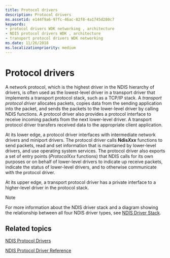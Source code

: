 ```yaml
---
title: Protocol drivers
description: Protocol drivers
ms.assetid: e144f9a6-97fc-46ac-82f8-4a1745d280c7
keywords:
- protocol drivers WDK networking , architecture
- NDIS protocol drivers WDK , architecture
- transport protocol drivers WDK networking
ms.date: 11/26/2018
ms.localizationpriority: medium
---
```


# Protocol drivers

A network protocol, which is the highest driver in the NDIS hierarchy of drivers, is often used as the lowest-level driver in a transport driver that implements a transport protocol stack, such as a TCP/IP stack. A *transport protocol driver* allocates packets, copies data from the sending application into the packet, and sends the packets to the lower-level driver by calling NDIS functions. A protocol driver also provides a protocol interface to receive incoming packets from the next lower-level driver. A transport protocol driver transfers received data to the appropriate client application.

At its lower edge, a protocol driver interfaces with intermediate network drivers and miniport drivers. The protocol driver calls **Ndis*Xxx*** functions to send packets, read and set information that is maintained by lower-level drivers, and use operating system services. The protocol driver also exports a set of entry points (*ProtocolXxx* functions) that NDIS calls for its own purposes or on behalf of lower-level drivers to indicate up receive packets, indicate the status of lower-level drivers, and to otherwise communicate with the protocol driver.

At its upper edge, a transport protocol driver has a private interface to a higher-level driver in the protocol stack.

> [!NOTE]
> For more information about the NDIS driver stack and a diagram showing the relationship between all four NDIS driver types, see [NDIS Driver Stack](ndis-driver-stack.md).

## Related topics

[NDIS Protocol Drivers](ndis-protocol-drivers.md)

[NDIS Protocol Driver Reference](https://docs.microsoft.com/windows-hardware/drivers/ddi/_netvista/)